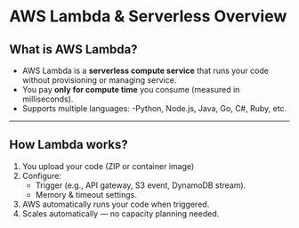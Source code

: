 # AWS Lambda & Serverless Overview

## What is AWS Lambda?

- AWS Lambda is a **serverless compute service** that runs your code without provisioning or managing service.
- You pay **only for compute time** you consume (measured in milliseconds).
- Supports multiple languages:
  -Python, Node.js, Java, Go, C#, Ruby, etc.

---

## How Lambda works?

1. You upload your code (ZIP or container image)
2. Configure:
   - Trigger (e.g., API gateway, S3 event, DynamoDB stream).
   - Memory & timeout settings.
3. AWS automatically runs your code when triggered.
4. Scales automatically — no capacity planning needed.
